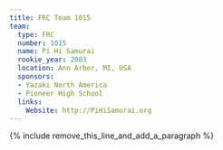 ```yaml
---
title: FRC Team 1015
team:
  type: FRC
  number: 1015
  name: Pi Hi Samurai
  rookie_year: 2003
  location: Ann Arbor, MI, USA
  sponsors:
  - Yazaki North America
  - Pioneer High School
  links:
    Website: http://PiHiSamurai.org
---
```


{% include remove_this_line_and_add_a_paragraph %}